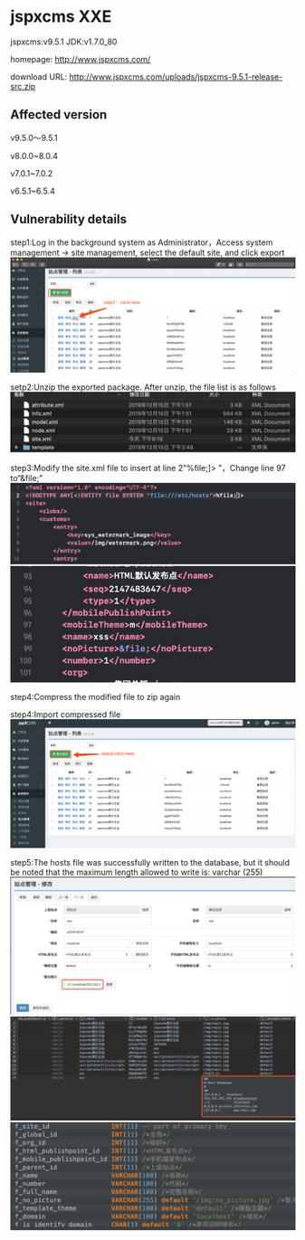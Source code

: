 # jspxcms XXE
jspxcms:v9.5.1 JDK:v1.7.0_80

homepage: http://www.jspxcms.com/

download URL: http://www.jspxcms.com/uploads/jspxcms-9.5.1-release-src.zip

## Affected version
v9.5.0～9.5.1

v8.0.0~8.0.4

v7.0.1~7.0.2

v6.5.1~6.5.4

## Vulnerability details
step1:Log in the background system as Administrator，Access system management -> site management, select the default site, and click export
![](https://github.com/rebic/jspxcms/blob/master/11.png)

setp2:Unzip the exported package. After unzip, the file list is as follows
![](https://github.com/rebic/jspxcms/blob/master/12.png)

step3:Modify the site.xml file to insert at line 2“<!DOCTYPE ANY[<!ENTITY file SYSTEM "file:///etc/hosts">%file;]>
”，Change line 97 to“<noPicture>&file;</noPicture>”
![](https://github.com/rebic/jspxcms/blob/master/23.png)
![](https://github.com/rebic/jspxcms/blob/master/24.png)


step4:Compress the modified file to zip again

step4:Import compressed file
![](https://github.com/rebic/jspxcms/blob/master/15.png)

step5:The hosts file was successfully written to the database, but it should be noted that the maximum length allowed to write is: varchar (255)
![](https://github.com/rebic/jspxcms/blob/master/26.png)
![](https://github.com/rebic/jspxcms/blob/master/27.png)
![](https://github.com/rebic/jspxcms/blob/master/28.png)
